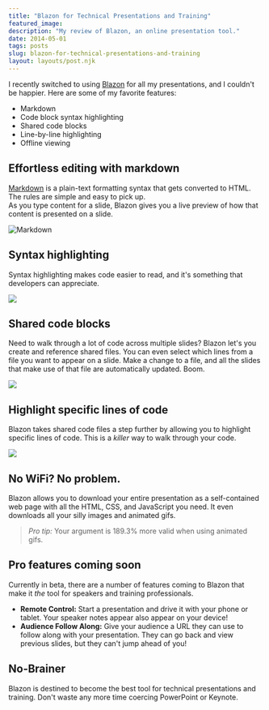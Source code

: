 ```yaml
---
title: "Blazon for Technical Presentations and Training"
featured_image: 
description: "My review of Blazon, an online presentation tool."
date: 2014-05-01
tags: posts
slug: blazon-for-technical-presentations-and-training
layout: layouts/post.njk
---
```


I recently switched to using [Blazon](https://presentboldly.com/) for all my presentations, and I couldn't be happier. Here are some of my favorite features:

* Markdown
* Code block syntax highlighting
* Shared code blocks
* Line-by-line highlighting
* Offline viewing

## Effortless editing with markdown

[Markdown](http://en.wikipedia.org/wiki/Markdown) is a plain-text formatting syntax that gets converted to HTML. The rules are simple and easy to pick up.  
As you type content for a slide, Blazon gives you a live preview of how that content is presented on a slide.

![Markdown](/content/images/2014/May/01_blazon_markdown.gif)

## Syntax highlighting

Syntax highlighting makes code easier to read, and it's something that developers can appreciate.

![](/content/images/2014/May/02_blazon_syntax_highlighting.gif)

## Shared code blocks

Need to walk through a lot of code across multiple slides? Blazon let's you create and reference shared files. You can even select which lines from a file you want to appear on a slide. Make a change to a file, and all the slides that make use of that file are automatically updated. Boom.

![](/content/images/2014/May/03_blazon_shared_code_blocks.gif)

## Highlight specific lines of code

Blazon takes shared code files a step further by allowing you to highlight specific lines of code. This is a _killer_ way to walk through your code.

![](/content/images/2014/May/04_blazon_code_line_highlights.gif)

## No WiFi? No problem.

Blazon allows you to download your entire presentation as a self-contained web page with all the HTML, CSS, and JavaScript you need. It even downloads all your silly images and animated gifs.

> _Pro tip:_ Your argument is 189.3% more valid when using animated gifs.

## Pro features coming soon

Currently in beta, there are a number of features coming to Blazon that make it _the_ tool for speakers and training professionals.

* **Remote Control:** Start a presentation and drive it with your phone or tablet. Your speaker notes appear also appear on your device!
* **Audience Follow Along:** Give your audience a URL they can use to follow along with your presentation. They can go back and view previous slides, but they can't jump ahead of you!

## No-Brainer

Blazon is destined to become the best tool for technical presentations and training. Don't waste any more time coercing PowerPoint or Keynote.
